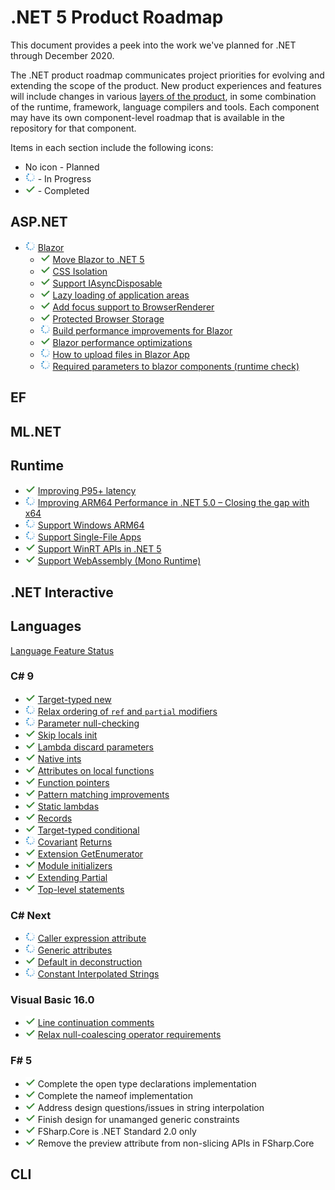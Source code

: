 # .NET 5 Product Roadmap

This document provides a peek into the work we've planned for .NET through December 2020.

The .NET product roadmap communicates project priorities for evolving and extending the scope of the product. New product experiences and features will include changes in various [layers of the product](../Documentation/core-repos.md), in some combination of the runtime, framework, language compilers and tools. Each component may have its own component-level roadmap that is available in the repository for that component.

Items in each section include the following icons:

- No icon - Planned
- ![In Progress](media/in-progress.png "In Progress icon") - In Progress
- ![Completed](media/completed.png "Completed icon") - Completed

## ASP.NET

- ![In Progress](media/in-progress.png "In Progress icon") [Blazor](https://github.com/dotnet/aspnetcore/issues/21514)
  - ![Completed](media/completed.png "Completed icon") [Move Blazor to .NET 5](https://github.com/dotnet/aspnetcore/issues/20519)
  - ![Completed](media/completed.png "Completed icon") [CSS Isolation](https://github.com/dotnet/aspnetcore/issues/10170)
  - ![Completed](media/completed.png "Completed icon") [Support IAsyncDisposable](https://github.com/dotnet/aspnetcore/issues/9960)
  - ![Completed](media/completed.png "Completed icon") [Lazy loading of application areas](https://github.com/dotnet/aspnetcore/issues/5465)
  - ![Completed](media/completed.png "Completed icon") [Add focus support to BrowserRenderer](https://github.com/dotnet/aspnetcore/issues/17472)
  - ![Completed](media/completed.png "Completed icon") [Protected Browser Storage](https://github.com/dotnet/aspnetcore/issues/18755)
  - ![In Progress](media/in-progress.png "In Progress icon") [Build performance improvements for Blazor](https://github.com/dotnet/aspnetcore/issues/22566)
  - ![Completed](media/completed.png "Completed icon") [Blazor performance optimizations](https://github.com/dotnet/aspnetcore/issues/22432)
  - ![In Progress](media/in-progress.png "In Progress icon") [How to upload files in Blazor App](https://github.com/dotnet/aspnetcore/issues/12205)
  - ![In Progress](media/in-progress.png "In Progress icon") [Required parameters to blazor components (runtime check)](https://github.com/dotnet/aspnetcore/issues/11815)

## EF

## ML.NET

## Runtime

- ![Completed](media/completed.png "Completed icon") [Improving P95+ latency](https://github.com/dotnet/runtime/issues/37534)
- ![In Progress](media/in-progress.png "In Progress icon") [Improving ARM64 Performance in .NET 5.0 – Closing the gap with x64](https://github.com/dotnet/runtime/issues/35853)
- ![In Progress](media/in-progress.png "In Progress icon") [Support Windows ARM64](https://github.com/dotnet/runtime/issues/36699)
- ![In Progress](media/in-progress.png "In Progress icon") [Support Single-File Apps](https://github.com/dotnet/runtime/issues/36590)
- ![Completed](media/completed.png "Completed icon") [Support WinRT APIs in .NET 5](https://github.com/dotnet/runtime/issues/35318)
- ![Completed](media/completed.png "Completed icon") [Support WebAssembly (Mono Runtime)](https://github.com/dotnet/runtime/issues/38367)

## .NET Interactive

## Languages

[Language Feature Status](https://github.com/dotnet/roslyn/blob/master/docs/Language%20Feature%20Status.md)

### C# 9

- ![Completed](media/completed.png "Completed icon") [Target-typed new](https://github.com/dotnet/csharplang/issues/100)  
- ![In Progress](media/in-progress.png "In Progress icon") [Relax ordering of `ref` and `partial` modifiers](https://github.com/dotnet/csharplang/issues/946)
- ![In Progress](media/in-progress.png "In Progress icon") [Parameter null-checking](https://github.com/dotnet/csharplang/issues/2145)
- ![Completed](media/completed.png "Completed icon") [Skip locals init](https://github.com/dotnet/csharplang/issues/1738)
- ![Completed](media/completed.png "Completed icon") [Lambda discard parameters](https://github.com/dotnet/csharplang/issues/111)
- ![Completed](media/completed.png "Completed icon") [Native ints](https://github.com/dotnet/csharplang/issues/435)
- ![Completed](media/completed.png "Completed icon") [Attributes on local functions](https://github.com/dotnet/csharplang/issues/1888)
- ![Completed](media/completed.png "Completed icon") [Function pointers](https://github.com/dotnet/csharplang/issues/191)
- ![Completed](media/completed.png "Completed icon") [Pattern matching improvements](https://github.com/dotnet/csharplang/issues/2850)
- ![Completed](media/completed.png "Completed icon") [Static lambdas](https://github.com/dotnet/csharplang/issues/275)
- ![Completed](media/completed.png "Completed icon") [Records](https://github.com/dotnet/csharplang/issues/39)
- ![Completed](media/completed.png "Completed icon") [Target-typed conditional](https://github.com/dotnet/csharplang/issues/2460)
- ![In Progress](media/in-progress.png "In Progress icon") [Covariant](https://github.com/dotnet/csharplang/issues/49) [Returns](https://github.com/dotnet/csharplang/issues/2844)
- ![Completed](media/completed.png "Completed icon") [Extension GetEnumerator](https://github.com/dotnet/csharplang/issues/3194)
- ![Completed](media/completed.png "Completed icon") [Module initializers](https://github.com/dotnet/csharplang/blob/master/proposals/csharp-9.0/module-initializers.md)
- ![Completed](media/completed.png "Completed icon") [Extending Partial](https://github.com/dotnet/csharplang/blob/master/proposals/csharp-9.0/extending-partial-methods.md)
- ![Completed](media/completed.png "Completed icon") [Top-level statements](https://github.com/dotnet/csharplang/blob/master/proposals/csharp-9.0/top-level-statements.md)

### C# Next

- ![In Progress](media/in-progress.png "In Progress icon") [Caller expression attribute](https://github.com/dotnet/csharplang/issues/287)
- ![In Progress](media/in-progress.png "In Progress icon") [Generic attributes](https://github.com/dotnet/csharplang/issues/124)
- ![Completed](media/completed.png "Completed icon") [Default in deconstruction](https://github.com/dotnet/roslyn/pull/25562)
- ![In Progress](media/in-progress.png "In Progress icon") [Constant Interpolated Strings](https://github.com/dotnet/csharplang/issues/2951)

### Visual Basic 16.0

- ![Completed](media/completed.png "Completed icon") [Line continuation comments](https://github.com/dotnet/vblang/issues/65)
- ![Completed](media/completed.png "Completed icon") [Relax null-coalescing operator requirements](https://github.com/dotnet/vblang/issues/339)

### F# 5

- ![Completed](media/completed.png "Completed icon") Complete the open type declarations implementation
- ![Completed](media/completed.png "Completed icon") Complete the nameof implementation
- ![Completed](media/completed.png "Completed icon") Address design questions/issues in string interpolation
- ![Completed](media/completed.png "Completed icon") Finish design for unamanged generic constraints
- ![Completed](media/completed.png "Completed icon") FSharp.Core is .NET Standard 2.0 only
- ![Completed](media/completed.png "Completed icon") Remove the preview attribute from non-slicing APIs in FSharp.Core

## CLI
